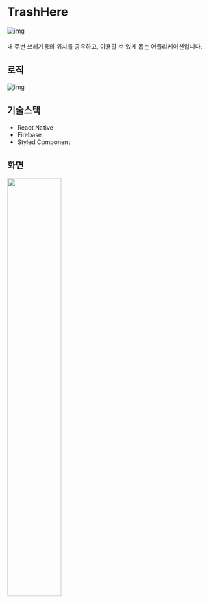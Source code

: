 # TrashHere
![img](https://www.notion.so/image/https%3A%2F%2Fs3-us-west-2.amazonaws.com%2Fsecure.notion-static.com%2F0c5f36ad-3395-485f-b49f-0c431e9aa964%2Ficon.png?table=block&id=d53b318d-9208-47f3-84aa-7c1a7ddb98f7&spaceId=a5ef73bd-71ce-4515-bbc0-7ee7e4e6a0c6&width=250&userId=85e1d072-2cb8-4e1a-b433-21f9fb986dca&cache=v2)   
<br/>
내 주변 쓰레기통의 위치를 공유하고, 이용할 수 있게 돕는 어플리케이션입니다.
## 로직
![img](https://s3.us-west-2.amazonaws.com/secure.notion-static.com/61c8dd8d-88e1-419d-9342-c6b3e5f97136/Screenshot_2023-02-10_at_02.35.30.png?X-Amz-Algorithm=AWS4-HMAC-SHA256&X-Amz-Content-Sha256=UNSIGNED-PAYLOAD&X-Amz-Credential=AKIAT73L2G45EIPT3X45%2F20230209%2Fus-west-2%2Fs3%2Faws4_request&X-Amz-Date=20230209T173642Z&X-Amz-Expires=86400&X-Amz-Signature=98c2c613dab6c35379f78850518d9fa190be2b567c3f306f74b98db7af835414&X-Amz-SignedHeaders=host&response-content-disposition=filename%3D%22Screenshot%25202023-02-10%2520at%252002.35.30.png%22&x-id=GetObject)
## 기술스택
- React Native
- Firebase
- Styled Component
## 화면
<img src = "https://s3.us-west-2.amazonaws.com/secure.notion-static.com/369f75bc-5523-4ddb-a4cb-ee0c6b587a49/Screenshot_2022-07-22-02-24-07-494_host.exp.exponent.jpg?X-Amz-Algorithm=AWS4-HMAC-SHA256&X-Amz-Content-Sha256=UNSIGNED-PAYLOAD&X-Amz-Credential=AKIAT73L2G45EIPT3X45%2F20230209%2Fus-west-2%2Fs3%2Faws4_request&X-Amz-Date=20230209T172628Z&X-Amz-Expires=86400&X-Amz-Signature=43a0dc65d1e7db0c55c4e4562e30987dbed44548983d2007e65e3b85c73eed94&X-Amz-SignedHeaders=host&response-content-disposition=filename%3D%22Screenshot_2022-07-22-02-24-07-494_host.exp.exponent.jpg%22&x-id=GetObject" width="50%" height="50%">
